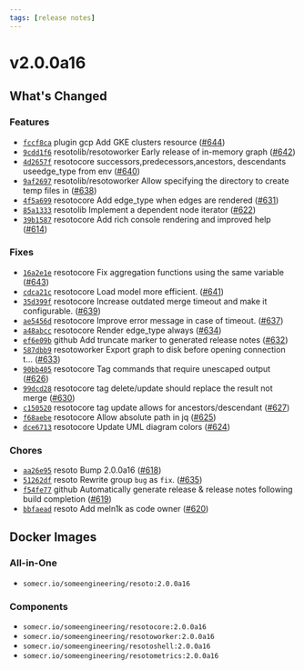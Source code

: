 ```yaml
---
tags: [release notes]
---
```


# v2.0.0a16

## What's Changed

### Features

- [`fccf8ca`](https://github.com/someengineering/resoto/commit/fccf8ca) <span class="badge badge--secondary">plugin gcp</span> Add GKE clusters resource ([#644](https://github.com/someengineering/resoto/pull/644))
- [`9cdd1f6`](https://github.com/someengineering/resoto/commit/9cdd1f6) <span class="badge badge--secondary">resotolib/resotoworker</span> Early release of in-memory graph ([#642](https://github.com/someengineering/resoto/pull/642))
- [`4d2657f`](https://github.com/someengineering/resoto/commit/4d2657f) <span class="badge badge--secondary">resotocore</span> successors,predecessors,ancestors, descendants useedge_type from env ([#640](https://github.com/someengineering/resoto/pull/640))
- [`9af2697`](https://github.com/someengineering/resoto/commit/9af2697) <span class="badge badge--secondary">resotolib/resotoworker</span> Allow specifying the directory to create temp files in ([#638](https://github.com/someengineering/resoto/pull/638))
- [`4f5a699`](https://github.com/someengineering/resoto/commit/4f5a699) <span class="badge badge--secondary">resotocore</span> Add edge_type when edges are rendered ([#631](https://github.com/someengineering/resoto/pull/631))
- [`85a1333`](https://github.com/someengineering/resoto/commit/85a1333) <span class="badge badge--secondary">resotolib</span> Implement a dependent node iterator ([#622](https://github.com/someengineering/resoto/pull/622))
- [`39b1587`](https://github.com/someengineering/resoto/commit/39b1587) <span class="badge badge--secondary">resotocore</span> Add rich console rendering and improved help ([#614](https://github.com/someengineering/resoto/pull/614))

### Fixes

- [`16a2e1e`](https://github.com/someengineering/resoto/commit/16a2e1e) <span class="badge badge--secondary">resotocore</span> Fix aggregation functions using the same variable ([#643](https://github.com/someengineering/resoto/pull/643))
- [`cdca21c`](https://github.com/someengineering/resoto/commit/cdca21c) <span class="badge badge--secondary">resotocore</span> Load model more efficient. ([#641](https://github.com/someengineering/resoto/pull/641))
- [`35d399f`](https://github.com/someengineering/resoto/commit/35d399f) <span class="badge badge--secondary">resotocore</span> Increase outdated merge timeout and make it configurable. ([#639](https://github.com/someengineering/resoto/pull/639))
- [`ae5456d`](https://github.com/someengineering/resoto/commit/ae5456d) <span class="badge badge--secondary">resotocore</span> Improve error message in case of timeout. ([#637](https://github.com/someengineering/resoto/pull/637))
- [`a48abcc`](https://github.com/someengineering/resoto/commit/a48abcc) <span class="badge badge--secondary">resotocore</span> Render edge_type always ([#634](https://github.com/someengineering/resoto/pull/634))
- [`ef6e09b`](https://github.com/someengineering/resoto/commit/ef6e09b) <span class="badge badge--secondary">github</span> Add truncate marker to generated release notes ([#632](https://github.com/someengineering/resoto/pull/632))
- [`587dbb9`](https://github.com/someengineering/resoto/commit/587dbb9) <span class="badge badge--secondary">resotoworker</span> Export graph to disk before opening connection t… ([#633](https://github.com/someengineering/resoto/pull/633))
- [`90bb405`](https://github.com/someengineering/resoto/commit/90bb405) <span class="badge badge--secondary">resotocore</span> Tag commands that require unescaped output ([#626](https://github.com/someengineering/resoto/pull/626))
- [`99dcd28`](https://github.com/someengineering/resoto/commit/99dcd28) <span class="badge badge--secondary">resotocore</span> tag delete/update should replace the result not merge ([#630](https://github.com/someengineering/resoto/pull/630))
- [`c150520`](https://github.com/someengineering/resoto/commit/c150520) <span class="badge badge--secondary">resotocore</span> tag update allows for ancestors/descendant ([#627](https://github.com/someengineering/resoto/pull/627))
- [`f68aebe`](https://github.com/someengineering/resoto/commit/f68aebe) <span class="badge badge--secondary">resotocore</span> Allow absolute path in jq ([#625](https://github.com/someengineering/resoto/pull/625))
- [`dce6713`](https://github.com/someengineering/resoto/commit/dce6713) <span class="badge badge--secondary">resotocore</span> Update UML diagram colors ([#624](https://github.com/someengineering/resoto/pull/624))

### Chores

- [`aa26e95`](https://github.com/someengineering/resoto/commit/aa26e95) <span class="badge badge--secondary">resoto</span> Bump 2.0.0a16 ([#618](https://github.com/someengineering/resoto/pull/618))
- [`51262df`](https://github.com/someengineering/resoto/commit/51262df) <span class="badge badge--secondary">resoto</span> Rewrite group `bug` as `fix`. ([#635](https://github.com/someengineering/resoto/pull/635))
- [`f54fe77`](https://github.com/someengineering/resoto/commit/f54fe77) <span class="badge badge--secondary">github</span> Automatically generate release & release notes following build completion ([#619](https://github.com/someengineering/resoto/pull/619))
- [`bbfaead`](https://github.com/someengineering/resoto/commit/bbfaead) <span class="badge badge--secondary">resoto</span> Add meln1k as code owner ([#620](https://github.com/someengineering/resoto/pull/620))

<!--truncate-->

## Docker Images

### All-in-One

- `somecr.io/someengineering/resoto:2.0.0a16`

### Components

- `somecr.io/someengineering/resotocore:2.0.0a16`
- `somecr.io/someengineering/resotoworker:2.0.0a16`
- `somecr.io/someengineering/resotoshell:2.0.0a16`
- `somecr.io/someengineering/resotometrics:2.0.0a16`
